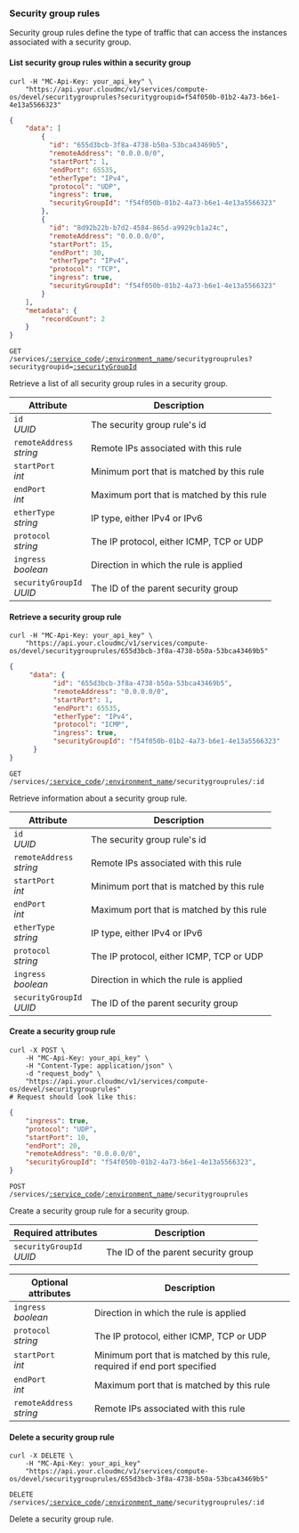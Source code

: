 ### Security group rules

Security group rules define the type of traffic that can access the instances associated with a security group.

#### List security group rules within a security group

```shell
curl -H "MC-Api-Key: your_api_key" \
    "https://api.your.cloudmc/v1/services/compute-os/devel/securitygrouprules?securitygroupid=f54f050b-01b2-4a73-b6e1-4e13a5566323"
```
```json
{
    "data": [
        {
          "id": "655d3bcb-3f8a-4738-b50a-53bca43469b5",
          "remoteAddress": "0.0.0.0/0",
          "startPort": 1,
          "endPort": 65535,
          "etherType": "IPv4",
          "protocol": "UDP",
          "ingress": true,
          "securityGroupId": "f54f050b-01b2-4a73-b6e1-4e13a5566323"
        },
        {
          "id": "8d92b22b-b7d2-4584-865d-a9929cb1a24c",
          "remoteAddress": "0.0.0.0/0",
          "startPort": 15,
          "endPort": 30,
          "etherType": "IPv4",
          "protocol": "TCP",
          "ingress": true,
          "securityGroupId": "f54f050b-01b2-4a73-b6e1-4e13a5566323"
        }
    ],
    "metadata": {
        "recordCount": 2
    }
}
```

<code>GET /services/<a href="#service-connections">:service_code</a>/<a href="#environments">:environment_name</a>/securitygrouprules?securitygroupid=<a href="#security-groups">:securityGroupId</a></code>

Retrieve a list of all security group rules in a security group.

 Attribute                      | Description                          
 ---------------------------    | ------------------------------------
 `id`<br/>*UUID*                | The security group rule's id         
 `remoteAddress`<br/>*string*   | Remote IPs associated with this rule     
 `startPort`<br/>*int*          | Minimum port that is matched by this rule             
 `endPort`<br/>*int*            | Maximum port that is matched by this rule             
 `etherType`<br/>*string*       | IP type, either IPv4 or IPv6              
 `protocol`<br/>*string*        | The IP protocol, either ICMP, TCP or UDP             
 `ingress`<br/>*boolean*        | Direction in which the rule is applied             
 `securityGroupId`<br/>*UUID*   | The ID of the parent security group             


#### Retrieve a security group rule

```shell
curl -H "MC-Api-Key: your_api_key" \
    "https://api.your.cloudmc/v1/services/compute-os/devel/securitygrouprules/655d3bcb-3f8a-4738-b50a-53bca43469b5"
```
```json
{
	 "data": {
		   "id": "655d3bcb-3f8a-4738-b50a-53bca43469b5",
		   "remoteAddress": "0.0.0.0/0",
		   "startPort": 1,
		   "endPort": 65535,
		   "etherType": "IPv4",
		   "protocol": "ICMP",
		   "ingress": true,
		   "securityGroupId": "f54f050b-01b2-4a73-b6e1-4e13a5566323"
	  }
}
```

<code>GET /services/<a href="#service-connections">:service_code</a>/<a href="#environments">:environment_name</a>/securitygrouprules/:id</code>

Retrieve information about a security group rule.

Attribute                      | Description                          
---------------------------    | ------------------------------------
`id`<br/>*UUID*                | The security group rule's id         
`remoteAddress`<br/>*string*   | Remote IPs associated with this rule     
`startPort`<br/>*int*          | Minimum port that is matched by this rule             
`endPort`<br/>*int*            | Maximum port that is matched by this rule             
`etherType`<br/>*string*       | IP type, either IPv4 or IPv6              
`protocol`<br/>*string*        | The IP protocol, either ICMP, TCP or UDP             
`ingress`<br/>*boolean*        | Direction in which the rule is applied             
`securityGroupId`<br/>*UUID*   | The ID of the parent security group             



#### Create a security group rule

```shell
curl -X POST \
    -H "MC-Api-Key: your_api_key" \
    -H "Content-Type: application/json" \
    -d "request_body" \
    "https://api.your.cloudmc/v1/services/compute-os/devel/securitygrouprules"
# Request should look like this:
```
```json
{
    "ingress": true,
  	"protocol": "UDP",
  	"startPort": 10,
  	"endPort": 20,
  	"remoteAddress": "0.0.0.0/0",
    "securityGroupId": "f54f050b-01b2-4a73-b6e1-4e13a5566323",
}
```

<code>POST /services/<a href="#service-connections">:service_code</a>/<a href="#environments">:environment_name</a>/securitygrouprules</code>

Create a security group rule for a security group.

 Required attributes          | Description                          
 --------------------------   | ------------------------------------
 `securityGroupId`<br/>*UUID* | The ID of the parent security group            

 Optional attributes          | Description                          
 --------------------------   | ------------------------------------
 `ingress`<br/>*boolean*      | Direction in which the rule is applied             
 `protocol`<br/>*string*      | The IP protocol, either ICMP, TCP or UDP
 `startPort`<br/>*int*        | Minimum port that is matched by this rule, required if end port specified
 `endPort`<br/>*int*          | Maximum port that is matched by this rule
 `remoteAddress`<br/>*string* | Remote IPs associated with this rule

#### Delete a security group rule

```shell
curl -X DELETE \
    -H "MC-Api-Key: your_api_key"
    "https://api.your.cloudmc/v1/services/compute-os/devel/securitygrouprules/655d3bcb-3f8a-4738-b50a-53bca43469b5"
```

<code>DELETE /services/<a href="#service-connections">:service_code</a>/<a href="#environments">:environment_name</a>/securitygrouprules/:id</code>

Delete a security group rule.
